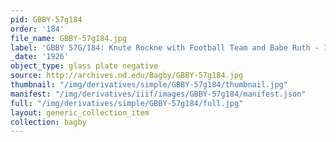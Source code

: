 ```yaml
---
pid: GBBY-57g184
order: '184'
file_name: GBBY-57g184.jpg
label: 'GBBY 57G/184: Knute Rockne with Football Team and Babe Ruth - 1926'
_date: '1926'
object_type: glass plate negative
source: http://archives.nd.edu/Bagby/GBBY-57g184.jpg
thumbnail: "/img/derivatives/simple/GBBY-57g184/thumbnail.jpg"
manifest: "/img/derivatives/iiif/images/GBBY-57g184/manifest.json"
full: "/img/derivatives/simple/GBBY-57g184/full.jpg"
layout: generic_collection_item
collection: bagby
---
```

